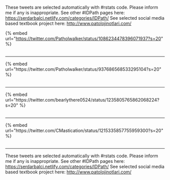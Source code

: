 

These tweets are selected automatically with #rstats code. Please inform me if any is inappropriate.
See other #IDPath pages here: https://serdarbalci.netlify.com/categories/IDPath/ 
See selected social media based textbook project here: http://www.patolojinotlari.com/

{% embed url="https://twitter.com/Patholwalker/status/1086234478396071937?s=20" %}<br>
<br>
<hr>
{% embed url="https://twitter.com/Patholwalker/status/937686568533295104?s=20" %}<br>
<br>
<hr>
{% embed url="https://twitter.com/bearlythere0524/status/1235805765862068224?s=20" %}<br>
<br>
<hr>
{% embed url="https://twitter.com/CMastication/status/1215335857755959300?s=20" %}<br>
<br>
<hr>


These tweets are selected automatically with #rstats code. Please inform me if any is inappropriate.
See other #IDPath pages here: https://serdarbalci.netlify.com/categories/IDPath/ 
See selected social media based textbook project here: http://www.patolojinotlari.com/
